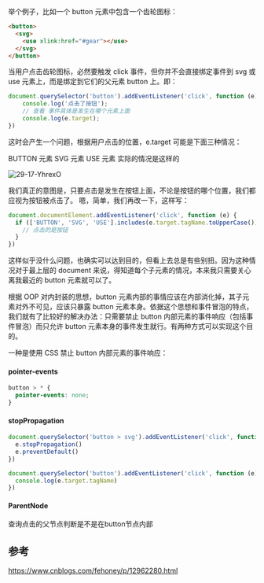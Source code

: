 举个例子，比如一个 button 元素中包含一个齿轮图标：

```html
<button>
  <svg>
    <use xlink:href="#gear"></use>
  </svg>
</button>
```
   
当用户点击齿轮图标，必然要触发 click 事件，但你并不会直接绑定事件到 svg 或 use 元素上，而是绑定到它们的父元素 button 上。即：

```javascript
document.querySelector('button').addEventListener('click', function (e) {
    console.log('点击了按钮');
    // 查看 事件具体是发生在哪个元素上面
    console.log(e.target);
})
```


这时会产生一个问题，根据用户点击的位置，e.target 可能是下面三种情况：

BUTTON 元素
SVG 元素
USE 元素
实际的情况是这样的  

![29-17-YhrexO](https://gitee.com/finley/upic/raw/master/uPic/2020/05/28/29-17-YhrexO.png)

我们真正的意图是，只要点击是发生在按钮上面，不论是按钮的哪个位置，我们都应视为按钮被点击了。 嗯，简单，我们再改一下，这样写：

```javascript
document.documentElement.addEventListener('click', function (e) {
  if (['BUTTON', 'SVG', 'USE'].includes(e.target.tagName.toUpperCase())) {
    // 点击的是按钮
  }
})
```

这样似乎没什么问题，也确实可以达到目的，但看上去总是有些别扭。因为这种情况对于最上层的 document 来说，得知道每个子元素的情况，本来我只需要关心离我最近的 button 元素就可以了。

根据 OOP 对内封装的思想，button 元素内部的事情应该在内部消化掉，其子元素对外不可见，应该只暴露 button 元素本身。依据这个思想和事件冒泡的特点，我们就有了比较好的解决办法：只需要禁止 button 内部元素的事件响应（包括事件冒泡）而只允许 button 元素本身的事件发生就行。有两种方式可以实现这个目的。

一种是使用 CSS 禁止 button 内部元素的事件响应：

#### pointer-events
```css
button > * {
  pointer-events: none;
}
```

#### stopPropagation

```javascript
document.querySelector('button > svg').addEventListener('click', function (e) {
  e.stopPropagation()
  e.preventDefault()
})

document.querySelector('button').addEventListener('click', function (e) {
  console.log(e.target.tagName)
})
```

#### ParentNode

查询点击的父节点判断是不是在button节点内部

## 参考
https://www.cnblogs.com/fehoney/p/12962280.html
